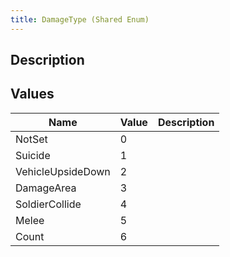 ```yaml
---
title: DamageType (Shared Enum)
---
```

## Description

## Values

| Name              | Value | Description |
| ----------------- | ----- | ----------- |
| NotSet            | 0     |             |
| Suicide           | 1     |             |
| VehicleUpsideDown | 2     |             |
| DamageArea        | 3     |             |
| SoldierCollide    | 4     |             |
| Melee             | 5     |             |
| Count             | 6     |             |
